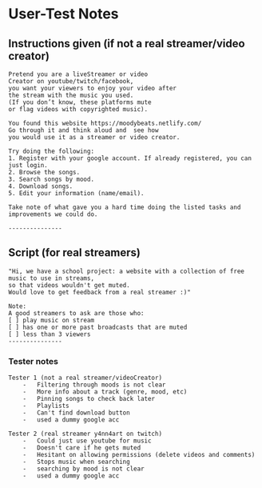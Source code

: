 # User-Test Notes

## Instructions given (if not a real streamer/video creator)

    Pretend you are a liveStreamer or video
    Creator on youtube/twitch/facebook,
    you want your viewers to enjoy your video after
    the stream with the music you used. 
    (If you don’t know, these platforms mute 
    or flag videos with copyrighted music).

    You found this website https://moodybeats.netlify.com/ 
    Go through it and think aloud and  see how
    you would use it as a streamer or video creator. 

    Try doing the following:
    1. Register with your google account. If already registered, you can just login.
    2. Browse the songs.
    3. Search songs by mood.
    4. Download songs.
    5. Edit your information (name/email).

    Take note of what gave you a hard time doing the listed tasks and improvements we could do. 

    ---------------
## Script (for real streamers)

    "Hi, we have a school project: a website with a collection of free music to use in streams,
    so that videos wouldn't get muted.
    Would love to get feedback from a real streamer :)"

    Note:
    A good streamers to ask are those who:
    [ ] play music on stream
    [ ] has one or more past broadcasts that are muted
    [ ] less than 3 viewers
    ---------------

### Tester notes

    Tester 1 (not a real streamer/videoCreator)
        -   Filtering through moods is not clear
        -   More info about a track (genre, mood, etc)
        -   Pinning songs to check back later
        -   Playlists
        -   Can't find download button
        -   used a dummy google acc
        
    Tester 2 (real streamer y4nn4art on twitch)
        -   Could just use youtube for music
        -   Doesn't care if he gets muted
        -   Hesitant on allowing permissions (delete videos and comments)
        -   Stops music when searching
        -   searching by mood is not clear
        -   used a dummy google acc
